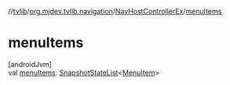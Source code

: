 //[tvlib](../../../index.md)/[org.mjdev.tvlib.navigation](../index.md)/[NavHostControllerEx](index.md)/[menuItems](menu-items.md)

# menuItems

[androidJvm]\
val [menuItems](menu-items.md): [SnapshotStateList](https://developer.android.com/reference/kotlin/androidx/compose/runtime/snapshots/SnapshotStateList.html)&lt;[MenuItem](../-menu-item/index.md)&gt;
